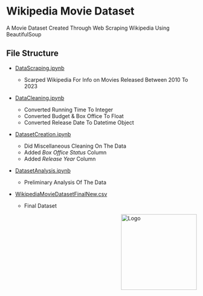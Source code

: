 # Wikipedia Movie Dataset

A Movie Dataset Created Through Web Scraping Wikipedia Using BeautifulSoup

## File Structure

* [DataScraping.ipynb](https://github.com/tasinms/Wikipedia-Movie-Dataset/blob/master/1_Data_Scraping.ipynb)
  * Scarped Wikipedia For Info on Movies Released Between 2010 To 2023

* [DataCleaning.ipynb](https://github.com/tasinms/Wikipedia-Movie-Dataset/blob/master/2_Data_Cleaning.ipynb)
  * Converted Running Time To Integer
  * Converted Budget & Box Office To Float
  * Converted Release Date To Datetime Object

* [DatasetCreation.ipynb](https://github.com/tasinms/Wikipedia-Movie-Dataset/blob/master/3_Dataset_Creation.ipynb)
  * Did Miscellaneous Cleaning On The Data
  * Added *Box Office Status* Column
  * Added *Release Year* Column

* [DatasetAnalysis.ipynb](https://github.com/tasinms/Wikipedia-Movie-Dataset/blob/master/4_Dataset_Analysis.ipynb)
  * Preliminary Analysis Of The Data

* [WikipediaMovieDatasetFinalNew.csv](https://github.com/tasinms/Wikipedia-Movie-Dataset/blob/master/WikipediaMovieDatasetFinalNew.csv)
  * Final Dataset

<img align="right" src="https://i.imgur.com/vFb1T8l.png" alt="Logo" style="width:200px;">